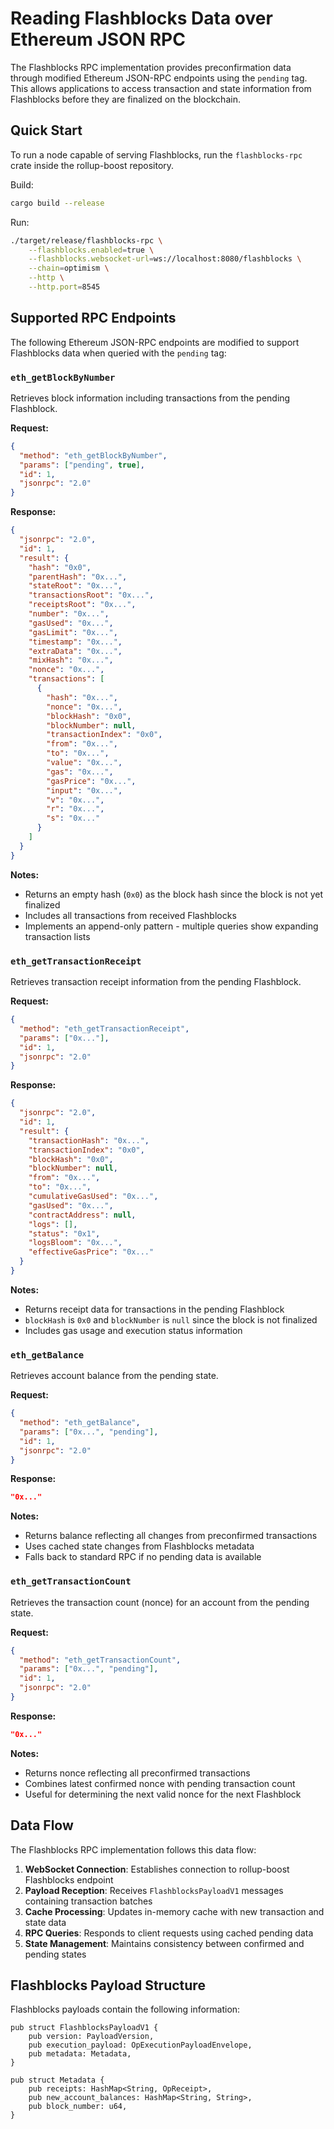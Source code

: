 # Reading Flashblocks Data over Ethereum JSON RPC

The Flashblocks RPC implementation provides preconfirmation data through modified Ethereum JSON-RPC endpoints using the `pending` tag. This allows applications to access transaction and state information from Flashblocks before they are finalized on the blockchain.

## Quick Start

To run a node capable of serving Flashblocks, run the `flashblocks-rpc` crate inside the rollup-boost repository.

Build:

```bash
cargo build --release
```

Run:

```bash
./target/release/flashblocks-rpc \
    --flashblocks.enabled=true \
    --flashblocks.websocket-url=ws://localhost:8080/flashblocks \
    --chain=optimism \
    --http \
    --http.port=8545
```

## Supported RPC Endpoints

The following Ethereum JSON-RPC endpoints are modified to support Flashblocks data when queried with the `pending` tag:

### `eth_getBlockByNumber`

Retrieves block information including transactions from the pending Flashblock.

**Request:**
```json
{
  "method": "eth_getBlockByNumber",
  "params": ["pending", true],
  "id": 1,
  "jsonrpc": "2.0"
}
```

**Response:**
```json
{
  "jsonrpc": "2.0",
  "id": 1,
  "result": {
    "hash": "0x0",
    "parentHash": "0x...",
    "stateRoot": "0x...",
    "transactionsRoot": "0x...",
    "receiptsRoot": "0x...",
    "number": "0x...",
    "gasUsed": "0x...",
    "gasLimit": "0x...",
    "timestamp": "0x...",
    "extraData": "0x...",
    "mixHash": "0x...",
    "nonce": "0x...",
    "transactions": [
      {
        "hash": "0x...",
        "nonce": "0x...",
        "blockHash": "0x0",
        "blockNumber": null,
        "transactionIndex": "0x0",
        "from": "0x...",
        "to": "0x...",
        "value": "0x...",
        "gas": "0x...",
        "gasPrice": "0x...",
        "input": "0x...",
        "v": "0x...",
        "r": "0x...",
        "s": "0x..."
      }
    ]
  }
}
```

**Notes:**
- Returns an empty hash (`0x0`) as the block hash since the block is not yet finalized
- Includes all transactions from received Flashblocks
- Implements an append-only pattern - multiple queries show expanding transaction lists

### `eth_getTransactionReceipt`

Retrieves transaction receipt information from the pending Flashblock.

**Request:**
```json
{
  "method": "eth_getTransactionReceipt",
  "params": ["0x..."],
  "id": 1,
  "jsonrpc": "2.0"
}
```

**Response:**
```json
{
  "jsonrpc": "2.0",
  "id": 1,
  "result": {
    "transactionHash": "0x...",
    "transactionIndex": "0x0",
    "blockHash": "0x0",
    "blockNumber": null,
    "from": "0x...",
    "to": "0x...",
    "cumulativeGasUsed": "0x...",
    "gasUsed": "0x...",
    "contractAddress": null,
    "logs": [],
    "status": "0x1",
    "logsBloom": "0x...",
    "effectiveGasPrice": "0x..."
  }
}
```

**Notes:**
- Returns receipt data for transactions in the pending Flashblock
- `blockHash` is `0x0` and `blockNumber` is `null` since the block is not finalized
- Includes gas usage and execution status information

### `eth_getBalance`

Retrieves account balance from the pending state.

**Request:**
```json
{
  "method": "eth_getBalance",
  "params": ["0x...", "pending"],
  "id": 1,
  "jsonrpc": "2.0"
}
```

**Response:**
```json
"0x..."
```

**Notes:**
- Returns balance reflecting all changes from preconfirmed transactions
- Uses cached state changes from Flashblocks metadata
- Falls back to standard RPC if no pending data is available

### `eth_getTransactionCount`

Retrieves the transaction count (nonce) for an account from the pending state.

**Request:**
```json
{
  "method": "eth_getTransactionCount",
  "params": ["0x...", "pending"],
  "id": 1,
  "jsonrpc": "2.0"
}
```

**Response:**
```json
"0x..."
```

**Notes:**
- Returns nonce reflecting all preconfirmed transactions
- Combines latest confirmed nonce with pending transaction count
- Useful for determining the next valid nonce for the next Flashblock

## Data Flow

The Flashblocks RPC implementation follows this data flow:

1. **WebSocket Connection**: Establishes connection to rollup-boost Flashblocks endpoint
2. **Payload Reception**: Receives `FlashblocksPayloadV1` messages containing transaction batches
3. **Cache Processing**: Updates in-memory cache with new transaction and state data
4. **RPC Queries**: Responds to client requests using cached pending data
5. **State Management**: Maintains consistency between confirmed and pending states

## Flashblocks Payload Structure

Flashblocks payloads contain the following information:

```rust,ignore
pub struct FlashblocksPayloadV1 {
    pub version: PayloadVersion,
    pub execution_payload: OpExecutionPayloadEnvelope,
    pub metadata: Metadata,
}

pub struct Metadata {
    pub receipts: HashMap<String, OpReceipt>,
    pub new_account_balances: HashMap<String, String>,
    pub block_number: u64,
}
```